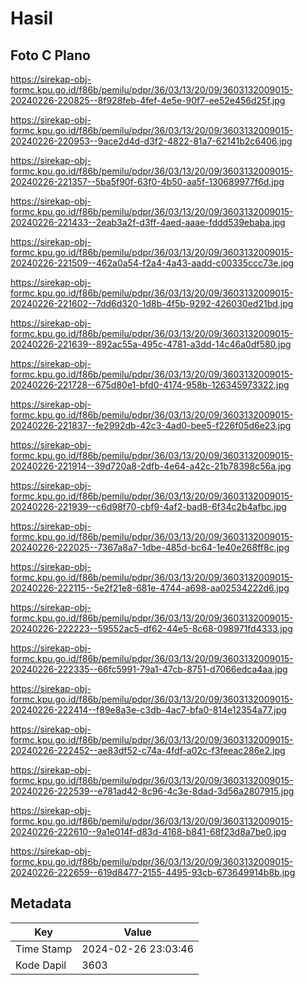 # Hasil

## Foto C Plano

https://sirekap-obj-formc.kpu.go.id/f86b/pemilu/pdpr/36/03/13/20/09/3603132009015-20240226-220825--8f928feb-4fef-4e5e-90f7-ee52e456d25f.jpg

https://sirekap-obj-formc.kpu.go.id/f86b/pemilu/pdpr/36/03/13/20/09/3603132009015-20240226-220953--9ace2d4d-d3f2-4822-81a7-62141b2c6406.jpg

https://sirekap-obj-formc.kpu.go.id/f86b/pemilu/pdpr/36/03/13/20/09/3603132009015-20240226-221357--5ba5f90f-63f0-4b50-aa5f-130689977f6d.jpg

https://sirekap-obj-formc.kpu.go.id/f86b/pemilu/pdpr/36/03/13/20/09/3603132009015-20240226-221433--2eab3a2f-d3ff-4aed-aaae-fddd539ebaba.jpg

https://sirekap-obj-formc.kpu.go.id/f86b/pemilu/pdpr/36/03/13/20/09/3603132009015-20240226-221509--462a0a54-f2a4-4a43-aadd-c00335ccc73e.jpg

https://sirekap-obj-formc.kpu.go.id/f86b/pemilu/pdpr/36/03/13/20/09/3603132009015-20240226-221602--7dd6d320-1d8b-4f5b-9292-426030ed21bd.jpg

https://sirekap-obj-formc.kpu.go.id/f86b/pemilu/pdpr/36/03/13/20/09/3603132009015-20240226-221639--892ac55a-495c-4781-a3dd-14c46a0df580.jpg

https://sirekap-obj-formc.kpu.go.id/f86b/pemilu/pdpr/36/03/13/20/09/3603132009015-20240226-221728--675d80e1-bfd0-4174-958b-126345973322.jpg

https://sirekap-obj-formc.kpu.go.id/f86b/pemilu/pdpr/36/03/13/20/09/3603132009015-20240226-221837--fe2992db-42c3-4ad0-bee5-f226f05d6e23.jpg

https://sirekap-obj-formc.kpu.go.id/f86b/pemilu/pdpr/36/03/13/20/09/3603132009015-20240226-221914--39d720a8-2dfb-4e64-a42c-21b78398c56a.jpg

https://sirekap-obj-formc.kpu.go.id/f86b/pemilu/pdpr/36/03/13/20/09/3603132009015-20240226-221939--c6d98f70-cbf9-4af2-bad8-6f34c2b4afbc.jpg

https://sirekap-obj-formc.kpu.go.id/f86b/pemilu/pdpr/36/03/13/20/09/3603132009015-20240226-222025--7367a8a7-1dbe-485d-bc64-1e40e268ff8c.jpg

https://sirekap-obj-formc.kpu.go.id/f86b/pemilu/pdpr/36/03/13/20/09/3603132009015-20240226-222115--5e2f21e8-681e-4744-a698-aa02534222d6.jpg

https://sirekap-obj-formc.kpu.go.id/f86b/pemilu/pdpr/36/03/13/20/09/3603132009015-20240226-222223--59552ac5-df62-44e5-8c68-098971fd4333.jpg

https://sirekap-obj-formc.kpu.go.id/f86b/pemilu/pdpr/36/03/13/20/09/3603132009015-20240226-222335--66fc5991-79a1-47cb-8751-d7066edca4aa.jpg

https://sirekap-obj-formc.kpu.go.id/f86b/pemilu/pdpr/36/03/13/20/09/3603132009015-20240226-222414--f89e8a3e-c3db-4ac7-bfa0-814e12354a77.jpg

https://sirekap-obj-formc.kpu.go.id/f86b/pemilu/pdpr/36/03/13/20/09/3603132009015-20240226-222452--ae83df52-c74a-4fdf-a02c-f3feeac286e2.jpg

https://sirekap-obj-formc.kpu.go.id/f86b/pemilu/pdpr/36/03/13/20/09/3603132009015-20240226-222539--e781ad42-8c96-4c3e-8dad-3d56a2807915.jpg

https://sirekap-obj-formc.kpu.go.id/f86b/pemilu/pdpr/36/03/13/20/09/3603132009015-20240226-222610--9a1e014f-d83d-4168-b841-68f23d8a7be0.jpg

https://sirekap-obj-formc.kpu.go.id/f86b/pemilu/pdpr/36/03/13/20/09/3603132009015-20240226-222659--619d8477-2155-4495-93cb-673649914b8b.jpg


## Metadata

| Key        | Value               |
| ---------- | ------------------- |
| Time Stamp | 2024-02-26 23:03:46 |
| Kode Dapil | 3603                |



